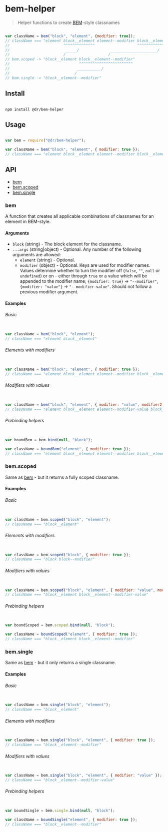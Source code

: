 # bem-helper

> Helper functions to create [BEM](https://en.bem.info/methodology/naming-convention/#two-dashes-style)-style classnames


```js

var className = bem("block", "element", {modifier: true});
// className === "element block__element element--modifier block__element--modifier"
//                        ^^^^^^^^^^^^^^                   ^^^^^^^^^^^^^^^^^^^^^^^^
//                         _____/              _____________________/
//                        /                   /
// bem.scoped -> "block__element block__element--modifier"
//                               ^^^^^^^^^^^^^^^^^^^^^^^^
//                              ___________/
//                             /
// bem.single -> "block__element--modifier"

```

## Install

```

npm install @dr/bem-helper

```

## Usage

```js

var bem = require("@dr/bem-helper");

var className = bem("block", "element", { modifier: true });
// className === "element block__element element--modifier block__element--modifier"

```



## API

* [bem](#bem)
* [bem.scoped](#bemscoped)
* [bem.single](#bemsingle)

### bem

A function that creates all applicable combinations of classnames for an element in BEM-style.

#### Arguments

* `block` (string) - The block element for the classname.
* `...args` (string|object) - Optional. Any number of the following arguments are allowed:
  * `element` (string) - Optional.
  * `modifier` (object) - Optional. Keys are used for modifier names. Values determine whether to turn the modifier off (`false`, `""`, `null` or `undefined`) or on - either through `true` or a value which will be appended to the modifier name; `{modifier: true}` -> `"--modifier"`, `{modifier: "value"}` -> `"--modifier-value"`. Should not follow a previous modifier argument.

#### Examples

###### Basic

```js

var className = bem("block", "element");
// className === "element block__element"

```

###### Elements with modifiers

```js

var className = bem("block", "element", { modifier: true });
// className === "element block__element element--modifier block__element--modifier"

```

###### Modifiers with values

```js

var className = bem("block", "element", { modifier: "value", modifier2: false });
// className === "element block__element element--modifier-value block__element--modifier-value"

```

###### Prebinding helpers

```js

var boundBem = bem.bind(null, "block");

var className = boundBem("element", { modifier: true });
// className === "element block__element element--modifier block__element--modifier"

```


### bem.scoped

Same as [bem](#bem) - but it returns a fully scoped classname.

#### Examples

###### Basic

```js

var className = bem.scoped("block", "element");
// className === "block__element"

```

###### Elements with modifiers

```js

var className = bem.scoped("block", { modifier: true });
// className === "block block--modifier"

```

###### Modifiers with values

```js

var className = bem.scoped("block", "element", { modifier: "value", modifier2: false });
// className === "block__element block__element--modifier-value"

```

###### Prebinding helpers

```js

var boundScoped = bem.scoped.bind(null, "block");

var className = boundScoped("element", { modifier: true });
// className === "block__element block__element--modifier"

```

### bem.single

Same as [bem](#bem) - but it only returns a single classname.

#### Examples

###### Basic

```js

var className = bem.single("block", "element");
// className === "block__element"

```

###### Elements with modifiers

```js

var className = bem.single("block", "element", { modifier: true });
// className === "block__element--modifier"

```

###### Modifiers with values

```js

var className = bem.single("block", "element", { modifier: "value" });
// className === "block__element--modifier-value"

```

###### Prebinding helpers

```js

var boundSingle = bem.single.bind(null, "block");

var className = boundSingle("element", { modifier: true });
// className === "block__element--modifier"

```
